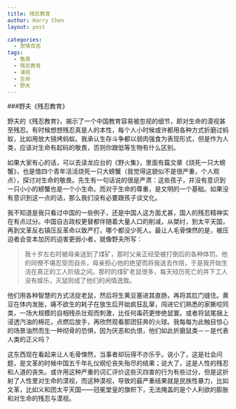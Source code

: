 ```yaml
---
title: 残忍教育
author: Harry Chen
layout: post

categories:
  - 世情百态
tags:
  - 敬畏
  - 残忍教育
  - 漠视
  - 生命
  - 野夫
---
```


###野夫《残忍教育》

  野夫的《残忍教育》，揭示了一个中国教育容易被忽视的细节，即对生命的漠视甚至残忍。有时候想想残忍真是人的本性，每个人小时候或许都用各种方式折磨过蚂蚁，比如用放大镜烤蚂蚁。我承认生存斗争都以弱肉强食为表现形式，但是作为人类，应该对生命有起码的敬畏，否则你跟低等生物有什么区别。

  如果大家有心的话，可以去读龙应台的《野火集》，里面有篇文章《烧死一只大螃蟹》，也是借四个青年活活烧死一只大螃蟹（我觉得这貌似不是很严重，个人观点），探讨对生命的敬畏。先生有一句话说的很是严肃：这些孩子，并没有意识到一只小小的螃蟹也是一个小生命。而对于生命的尊重，是文明的一个基础。如果没有意识到这一点的话，那么我们没有必要跟孩子谈文化。

  我不知道是我只看过中国的一些例子，还是中国人这方面尤甚，国人的残忍精神实在有点过分。中国自古政权更替都伴随着大量人口的削减，从桀纣，到太平天国，再到文革反右镇压反革命以致严打，哪个都没少死人。最让人毛骨悚然的是，被压迫者会变本加厉的迫害更弱小者，就像野夫所写：

  > 我十岁左右时被母亲送到了煤矿，那时父亲正经受被打倒后的各种体罚。他的同僚不堪忍受而自杀，母亲担心他的绝望而将我送去作陪，于是我开始生活在真正的工人阶级之间。那时的煤矿老鼠很多，每天经历死亡的井下工人没有娱乐，灭鼠则成了他们的闲情逸致。

  他们用各种智慧的方式活捉老鼠，然后将生黄豆塞进其直肠，再将其肛门缝住。黄豆在体内发胀，痛不欲生的耗子在放生后开始疯狂乱窜，闯进它们熟悉的家撕咬同类，一场大规模的自相残杀壮观而刺激，比任何毒药更惨绝鼠寰。或者将鼠尾捆上浸透汽油的棉花，点燃后放手，再欣然观看那团狂奔的火球。我每每为此触目惊心的场景油然而生一种彻骨的恐惧，因为厌恶和仇恨，他们如此折磨鼠类－－是代表人类的正义吗？

  这东西现在看起来让人毛骨悚然，当事者却玩得不亦乐乎。说小了，这是社会问题，是文革的时候中国五千年礼仪纲伦丧失殆尽的结果；说大了，这是人性的残忍和人道的丧失。或许用这种严重的词汇评价这些灭四害的行为有些过分，但是这折射了人性里对生命的漠视，而这种漠视，导致的最严重结果就是民族性暴力，比如文革，比如义和团太平天国——冠冕堂皇的旗帜下，无法掩盖的是个人利欲的膨胀和对生命的残忍与漠视。

